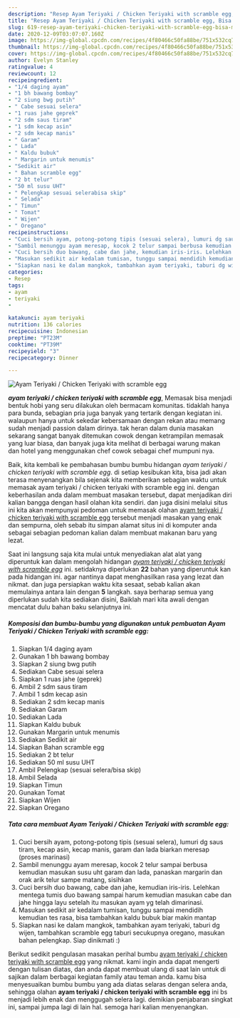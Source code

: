 ```yaml
---
description: "Resep Ayam Teriyaki / Chicken Teriyaki with scramble egg, Bisa Manjain Lidah"
title: "Resep Ayam Teriyaki / Chicken Teriyaki with scramble egg, Bisa Manjain Lidah"
slug: 619-resep-ayam-teriyaki-chicken-teriyaki-with-scramble-egg-bisa-manjain-lidah
date: 2020-12-09T03:07:07.160Z
image: https://img-global.cpcdn.com/recipes/4f80466c50fa88be/751x532cq70/ayam-teriyaki-chicken-teriyaki-with-scramble-egg-foto-resep-utama.jpg
thumbnail: https://img-global.cpcdn.com/recipes/4f80466c50fa88be/751x532cq70/ayam-teriyaki-chicken-teriyaki-with-scramble-egg-foto-resep-utama.jpg
cover: https://img-global.cpcdn.com/recipes/4f80466c50fa88be/751x532cq70/ayam-teriyaki-chicken-teriyaki-with-scramble-egg-foto-resep-utama.jpg
author: Evelyn Stanley
ratingvalue: 4
reviewcount: 12
recipeingredient:
- "1/4 daging ayam"
- "1 bh bawang bombay"
- "2 siung bwg putih"
- " Cabe sesuai selera"
- "1 ruas jahe geprek"
- "2 sdm saus tiram"
- "1 sdm kecap asin"
- "2 sdm kecap manis"
- " Garam"
- " Lada"
- " Kaldu bubuk"
- " Margarin untuk menumis"
- "Sedikit air"
- " Bahan scramble egg"
- "2 bt telur"
- "50 ml susu UHT"
- " Pelengkap sesuai selerabisa skip"
- " Selada"
- " Timun"
- " Tomat"
- " Wijen"
- " Oregano"
recipeinstructions:
- "Cuci bersih ayam, potong-potong tipis (sesuai selera), lumuri dg saus tiram, kecap asin, kecap manis, garam dan lada biarkan meresap (proses marinasi)"
- "Sambil menunggu ayam meresap, kocok 2 telur sampai berbusa kemudian masukan susu uht garam dan lada, panaskan margarin dan orak arik telur sampe matang, sisihkan"
- "Cuci bersih duo bawang, cabe dan jahe, kemudian iris-iris. Lelehkan mentega tumis duo bawang sampai harum kemudian masukan cabe dan jahe hingga layu setelah itu masukan ayam yg telah dimarinasi."
- "Masukan sedikit air kedalam tumisan, tunggu sampai mendidih kemudian tes rasa, bisa tambahkan kaldu bubuk biar makin mantap"
- "Siapkan nasi ke dalam mangkok, tambahkan ayam teriyaki, taburi dg wijen, tambahkan scramble egg taburi secukupnya oregano, masukan bahan pelengkap. Siap dinikmati :)"
categories:
- Resep
tags:
- ayam
- teriyaki
- 

katakunci: ayam teriyaki  
nutrition: 136 calories
recipecuisine: Indonesian
preptime: "PT23M"
cooktime: "PT39M"
recipeyield: "3"
recipecategory: Dinner

---
```



![Ayam Teriyaki / Chicken Teriyaki with scramble egg](https://img-global.cpcdn.com/recipes/4f80466c50fa88be/751x532cq70/ayam-teriyaki-chicken-teriyaki-with-scramble-egg-foto-resep-utama.jpg)

<b><i>ayam teriyaki / chicken teriyaki with scramble egg</i></b>, Memasak bisa menjadi bentuk hobi yang seru dilakukan oleh bermacam komunitas. tidaklah hanya para bunda, sebagian pria juga banyak yang tertarik dengan kegiatan ini. walaupun hanya untuk sekedar kebersamaan dengan rekan atau memang sudah menjadi passion dalam dirinya. tak heran dalam dunia masakan sekarang sangat banyak ditemukan cowok dengan ketrampilan memasak yang luar biasa, dan banyak juga kita melihat di berbagai warung makan dan hotel yang menggunakan chef cowok sebagai chef mumpuni nya.

Baik, kita kembali ke pembahasan bumbu bumbu hidangan <i>ayam teriyaki / chicken teriyaki with scramble egg</i>. di setiap kesibukan kita, bisa jadi akan terasa menyenangkan bila sejenak kita memberikan sebagian waktu untuk memasak ayam teriyaki / chicken teriyaki with scramble egg ini. dengan keberhasilan anda dalam membuat masakan tersebut, dapat menjadikan diri kalian bangga dengan hasil olahan kita sendiri. dan juga disini melalui situs ini kita akan mempunyai pedoman untuk memasak olahan <u>ayam teriyaki / chicken teriyaki with scramble egg</u> tersebut menjadi masakan yang enak dan sempurna, oleh sebab itu simpan alamat situs ini di komputer anda sebagai sebagian pedoman kalian dalam membuat makanan baru yang lezat.




Saat ini langsung saja kita mulai untuk menyediakan alat alat yang diperuntuk kan dalam mengolah hidangan <u><i>ayam teriyaki / chicken teriyaki with scramble egg</i></u> ini. setidaknya diperlukan <b>22</b> bahan yang diperuntuk kan pada hidangan ini. agar nantinya dapat menghasilkan rasa yang lezat dan nikmat. dan juga persiapkan waktu kita sesaat, sebab kalian akan memulainya antara lain dengan <b>5</b> langkah. saya berharap semua yang diperlukan sudah kita sediakan disini, Baiklah mari kita awali dengan mencatat dulu bahan baku selanjutnya ini.

<!--inarticleads1-->

##### Komposisi dan bumbu-bumbu yang digunakan untuk pembuatan Ayam Teriyaki / Chicken Teriyaki with scramble egg:

1. Siapkan 1/4 daging ayam
1. Gunakan 1 bh bawang bombay
1. Siapkan 2 siung bwg putih
1. Sediakan  Cabe sesuai selera
1. Siapkan 1 ruas jahe (geprek)
1. Ambil 2 sdm saus tiram
1. Ambil 1 sdm kecap asin
1. Sediakan 2 sdm kecap manis
1. Sediakan  Garam
1. Sediakan  Lada
1. Siapkan  Kaldu bubuk
1. Gunakan  Margarin untuk menumis
1. Sediakan Sedikit air
1. Siapkan  Bahan scramble egg
1. Sediakan 2 bt telur
1. Sediakan 50 ml susu UHT
1. Ambil  Pelengkap (sesuai selera/bisa skip)
1. Ambil  Selada
1. Siapkan  Timun
1. Gunakan  Tomat
1. Siapkan  Wijen
1. Siapkan  Oregano




<!--inarticleads2-->

##### Tata cara membuat Ayam Teriyaki / Chicken Teriyaki with scramble egg:

1. Cuci bersih ayam, potong-potong tipis (sesuai selera), lumuri dg saus tiram, kecap asin, kecap manis, garam dan lada biarkan meresap (proses marinasi)
1. Sambil menunggu ayam meresap, kocok 2 telur sampai berbusa kemudian masukan susu uht garam dan lada, panaskan margarin dan orak arik telur sampe matang, sisihkan
1. Cuci bersih duo bawang, cabe dan jahe, kemudian iris-iris. Lelehkan mentega tumis duo bawang sampai harum kemudian masukan cabe dan jahe hingga layu setelah itu masukan ayam yg telah dimarinasi.
1. Masukan sedikit air kedalam tumisan, tunggu sampai mendidih kemudian tes rasa, bisa tambahkan kaldu bubuk biar makin mantap
1. Siapkan nasi ke dalam mangkok, tambahkan ayam teriyaki, taburi dg wijen, tambahkan scramble egg taburi secukupnya oregano, masukan bahan pelengkap. Siap dinikmati :)




Berikut sedikit pengulasan masakan perihal bumbu <u>ayam teriyaki / chicken teriyaki with scramble egg</u> yang nikmat. kami ingin anda dapat mengerti dengan tulisan diatas, dan anda dapat membuat ulang di saat lain untuk di sajikan dalam berbagai kegiatan family atau teman anda. kamu bisa menyesuaikan bumbu bumbu yang ada diatas selaras dengan selera anda, sehingga olahan <b>ayam teriyaki / chicken teriyaki with scramble egg</b> ini bs menjadi lebih enak dan menggugah selera lagi. demikian penjabaran singkat ini, sampai jumpa lagi di lain hal. semoga hari kalian menyenangkan.
